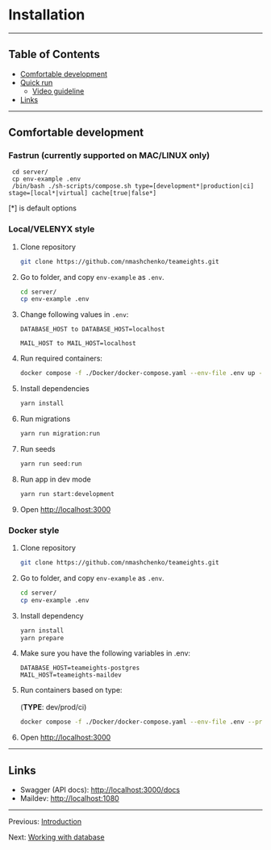 # Installation

---

## Table of Contents <!-- omit in toc -->

- [Comfortable development](#comfortable-development)
- [Quick run](#quick-run)
  - [Video guideline](#video-guideline)
- [Links](#links)

---

## Comfortable development

### Fastrun (currently supported on MAC/LINUX only)
   ```
    cd server/
    cp env-example .env
    /bin/bash ./sh-scripts/compose.sh type=[development*|production|ci] stage=[local*|virtual] cache[true|false*]
   ```
[*] is default options

### Local/VELENYX style
1. Clone repository

   ```bash
   git clone https://github.com/nmashchenko/teameights.git
   ```

2. Go to folder, and copy `env-example` as `.env`.

   ```bash
   cd server/
   cp env-example .env
   ```

3. Change following values in `.env`:
    ```
    DATABASE_HOST to DATABASE_HOST=localhost
    
    MAIL_HOST to MAIL_HOST=localhost
    ```

4. Run required containers:
   ```bash
   docker compose -f ./Docker/docker-compose.yaml --env-file .env up -d postgres maildev
   ```

5. Install dependencies

   ```bash
   yarn install
   ```

6. Run migrations

   ```bash
   yarn run migration:run
   ```

7. Run seeds

   ```bash
   yarn run seed:run
   ```

8. Run app in dev mode

   ```bash
   yarn run start:development
   ```

9. Open <http://localhost:3000>

### Docker style
1. Clone repository

   ```bash
   git clone https://github.com/nmashchenko/teameights.git
   ```

2. Go to folder, and copy `env-example` as `.env`.

   ```bash
   cd server/
   cp env-example .env
   ```
3. Install dependency
   ```bash
   yarn install
   yarn prepare
   ```
   
4. Make sure you have the following variables in .env:
    ```
    DATABASE_HOST=teameights-postgres
    MAIL_HOST=teameights-maildev
    ```

5. Run containers based on type: <br>
    <br>
    (**TYPE**: dev/prod/ci)
    ```bash
    docker compose -f ./Docker/docker-compose.yaml --env-file .env --profile virtual-development up -d
    ```

6. Open <http://localhost:3000>

---

## Links

- Swagger (API docs): <http://localhost:3000/docs>
- Maildev: <http://localhost:1080>

---

Previous: [Introduction](introduction.md)

Next: [Working with database](database.md)

